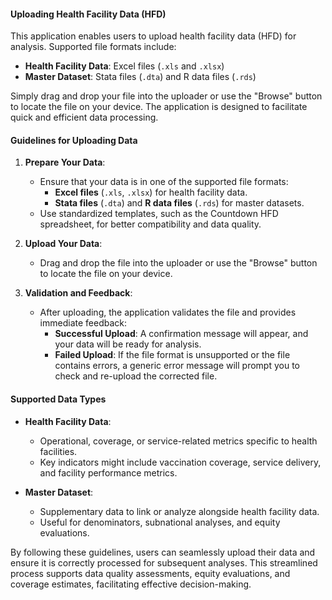 #### Uploading Health Facility Data (HFD)

This application enables users to upload health facility data (HFD) for analysis. Supported file formats include:

- **Health Facility Data**: Excel files (`.xls` and `.xlsx`)
- **Master Dataset**: Stata files (`.dta`) and R data files (`.rds`)

Simply drag and drop your file into the uploader or use the "Browse" button to locate the file on your device. The application is designed to facilitate quick and efficient data processing.

#### Guidelines for Uploading Data

1. **Prepare Your Data**:
   - Ensure that your data is in one of the supported file formats:
     - **Excel files** (`.xls`, `.xlsx`) for health facility data.
     - **Stata files** (`.dta`) and **R data files** (`.rds`) for master datasets.
   - Use standardized templates, such as the Countdown HFD spreadsheet, for better compatibility and data quality.

2. **Upload Your Data**:
   - Drag and drop the file into the uploader or use the "Browse" button to locate the file on your device.

3. **Validation and Feedback**:
   - After uploading, the application validates the file and provides immediate feedback:
     - **Successful Upload**: A confirmation message will appear, and your data will be ready for analysis.
     - **Failed Upload**: If the file format is unsupported or the file contains errors, a generic error message will prompt you to check and re-upload the corrected file.

#### Supported Data Types

- **Health Facility Data**:
  - Operational, coverage, or service-related metrics specific to health facilities.
  - Key indicators might include vaccination coverage, service delivery, and facility performance metrics.

- **Master Dataset**:
  - Supplementary data to link or analyze alongside health facility data.
  - Useful for denominators, subnational analyses, and equity evaluations.

By following these guidelines, users can seamlessly upload their data and ensure it is correctly processed for subsequent analyses. This streamlined process supports data quality assessments, equity evaluations, and coverage estimates, facilitating effective decision-making.

